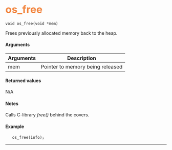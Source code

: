 ## <font color="F2853F" style="font-size:24pt">os_free</font>

```no-highlight
void os_free(void *mem)
```

Frees previously allocated memory back to the heap.


#### Arguments

| Arguments | Description |
|-----------|-------------|
| mem |  Pointer to memory being released  |

#### Returned values

N/A

#### Notes 

Calls C-library *free()* behind the covers.

#### Example

<Add text to set up the context for the example here>

```no-highlight
   os_free(info);
```

---------------------
